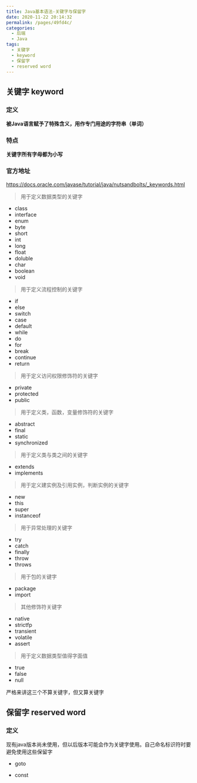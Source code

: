 ```yaml
---
title: Java基本语法-关键字与保留字
date: 2020-11-22 20:14:32
permalink: /pages/49fd4c/
categories:
  - 后端
  - Java
tags:
  - 关键字
  - keyword
  - 保留字
  - reserved word
---
```






## 关键字 keyword

### 定义

**被Java语言赋予了特殊含义，用作专门用途的字符串（单词）**

### 特点

**关键字所有字母都为小写**

### 官方地址

https://docs.oracle.com/javase/tutorial/java/nutsandbolts/_keywords.html



> 用于定义数据类型的关键字

- class
- interface
- enum
- byte
- short
- int
- long
- float
- doluble
- char
- boolean
- void



> 用于定义流程控制的关键字

- if
- else
- switch
- case
- default
- while
- do
- for
- break
- continue
- return



> 用于定义访问权限修饰符的关键字

- private
- protected
- public



> 用于定义类，函数，变量修饰符的关键字

- abstract
- final
- static
- synchronized



> 用于定义类与类之间的关键字

- extends
- implements



> 用于定义建实例及引用实例，判断实例的关键字

- new
- this
- super
- instanceof



> 用于异常处理的关键字

- try
- catch
- finally
- throw
- throws



> 用于包的关键字

- package
- import



> 其他修饰符关键字

- native
- strictfp
- transient
- volatile
- assert



> 用于定义数据类型值得字面值

- true
- false
- null

严格来讲这三个不算关键字，但又算关键字





## 保留字 reserved word

### 定义

现有java版本尚未使用，但以后版本可能会作为关键字使用。自己命名标识符时要避免使用这些保留字

- goto 

- const